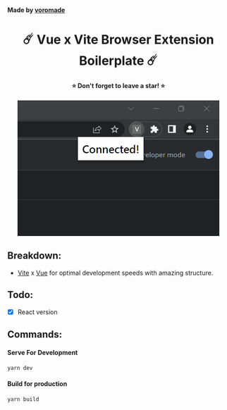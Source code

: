 #### Made by [voromade](https://twitter.com/voromade)

<h1 align="center">☄️ Vue x Vite Browser Extension Boilerplate ☄️</h1>
<h4 align="center">⭐ Don't forget to leave a star! ⭐</h4>

<p align="center">
  <img src="screenshot.png" alt="My Image">
</p>

## Breakdown:

- [Vite](https://vitejs.dev/) x [Vue](https://vuejs.org/) for optimal development speeds with amazing structure.

## Todo:

- [x] React version

## Commands:

#### **Serve For Development**

```
yarn dev
```

#### **Build for production**

```
yarn build
```
